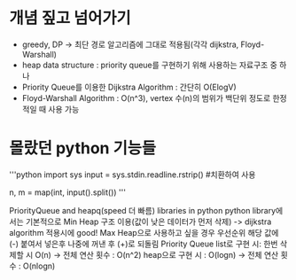 # 개념 짚고 넘어가기
- greedy, DP -> 최단 경로 알고리즘에 그대로 적용됨(각각 dijkstra, Floyd-Warshall)
- heap data structure : priority queue를 구현하기 위해 사용하는 자료구조 중 하나 
- Priority Queue를 이용한 Dijkstra Algorithm : 간단히 O(ElogV)
- Floyd-Warshall Algorithm : O(n^3), vertex 수(n)의 범위가 백단위 정도로 한정적일 때 사용 가능  

# 몰랐던 python 기능들
'''python
import sys
input = sys.stdin.readline.rstrip() #치환하여 사용

n, m = map(int, input().split())
'''

PriorityQueue and heapq(speed 더 빠름) libraries in python
python library에서는 기본적으로 Min Heap 구조 이용(값이 낮은 데이터가 먼저 삭제) -> dijkstra algorithm 적용시에 good!
Max Heap으로 사용하고 싶을 경우 우선순위 해당 값에 (-) 붙여서 넣은후 나중에 꺼낸 후 (+)로 되돌림
Priority Queue list로 구현 시: 한번 삭제할 시 O(n) -> 전체 연산 횟수 : O(n^2)
               heap으로 구현 시 : O(logn) -> 전체 연산 횟수 : O(nlogn)

